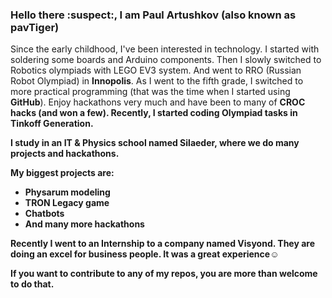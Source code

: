### Hello there :suspect:, I am Paul Artushkov (also known as pavTiger)

Since the early childhood, I've been interested in technology. I started with soldering some boards and Arduino components. 
Then I slowly switched to Robotics olympiads with LEGO EV3 system. And went to RRO (Russian Robot Olympiad) in <b>Innopolis</b>. 
As I went to the fifth grade, I switched to more practical programming (that was the time when I started using <b>GitHub</b>). 
Enjoy hackathons very much and have been to many of <b>CROC<b> hacks (and won a few). Recently, I started coding Olympiad tasks in <b>Tinkoff Generation<b>.

I study in an IT & Physics school named Silaeder, where we do many projects and hackathons.

My biggest projects are:
* Physarum modeling
* TRON Legacy game
* Chatbots
* And many more hackathons

Recently I went to an Internship to a company named Visyond.
They are doing an excel for business people. It was a great experience☺️

If you want to contribute to any of my repos, you are more than welcome to do that.
